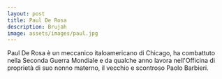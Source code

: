 ```yaml
---
layout: post
title: Paul De Rosa
description: Brujah
image: assets/images/paul.jpg
---
```


Paul De Rosa è un meccanico italoamericano di Chicago, ha combattuto nella Seconda Guerra Mondiale e da qualche anno lavora nell'Officina di proprietà di suo nonno materno, il vecchio e scontroso Paolo Barbieri.